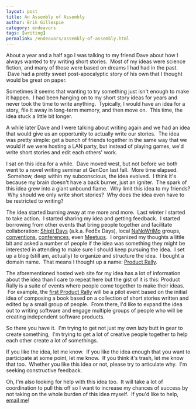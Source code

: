 ```yaml
---
layout: post
title: An Assembly of Assembly
author: Erik Gillespie
category: endeavors
tags: [writing]
permalink: /endeavors/assembly-of-assembly.html
---
```


About a year and a half ago I was talking to my friend Dave about how I always wanted to try writing short stories.  Most of my ideas were science fiction, and many of those were based on dreams I had had in the past.  Dave had a pretty sweet post-apocalyptic story of his own that I thought would be great on paper.

Sometimes it seems that wanting to try something just isn't enough to make it happen.  I had been hanging on to my short story ideas for years and never took the time to write anything.  Typically, I would have an idea for a story, file it away in long-term memory, and then move on.  This time, the idea stuck a little bit longer.

A while later Dave and I were talking about writing again and we had an idea that would give us an opportunity to actually write our stories.  The idea was pretty simple: get a bunch of friends together in the same way that we would if we were hosting a LAN party, but instead of playing games, we'd write short stories and edit each others' work.

I sat on this idea for a while.  Dave moved west, but not before we both went to a novel writing seminar at GenCon last fall.  More time elapsed.  Somehow, deep within my subconscious, the idea evolved.  I think it's because my brain doesn't have a back burner, just an igniter.  The spark of this idea grew into a giant unbound flame.  Why limit this idea to my friends?  Why should we only write short stories?  Why does the idea even have to be restricted to writing?

The idea started burning away at me more and more.  Last winter I started to take action.  I started sharing my idea and getting feedback.  I started borrowing from other events that bring people together and facilitate collaboration: [ShipIt Days](http://www.atlassian.com/company/about/shipit) (a.k.a. FedEx Days), local [NaNoWriMo](http://www.nanowrimo.org/en/regions) groups, [conventions](http://www.gencon.com), [conferences](http://1devdaydetroit.com), even [Meetups](http://www.meetup.com/find/).  I organized my thoughts a little bit and asked a number of people if the idea was something they might be interested in attending to make sure I should keep pursuing the idea.  I set up a blog (still am, actually) to organize and structure the idea.  I bought a domain name.  That means I thought up a name: [Product Rally](http://productrally.com).

The aforementioned hosted web site for my idea has a lot of information about the idea than I care to repeat here but the gist of it is this: Product Rally is a suite of events where people come together to make their ideas.  For example, the [first Product Rally](http://productrally.com/category/lansing/writers/2013-pilot/) will be a pilot event based on the initial idea of composing a book based on a collection of short stories written and edited by a small group of people.  From there, I'd like to expand the idea out to writing software and engage multiple groups of people who will be creating independent software products.

So there you have it.  I'm trying to get not just my own lazy butt in gear to create something,  I'm trying to get a lot of creative people together to help each other create a lot of somethings.

If you like the idea, let me know.  If you like the idea enough that you want to participate at some point, let me know.  If you think it's trash, let me know that too.  Whether you like this idea or not, please try to articulate why.  I'm seeking constructive feedback.

Oh, I'm also looking for help with this idea too.  It will take a lot of coordination to pull this off so I want to increase my chances of success by not taking on the whole burden of this idea myself.  If you'd like to help, [email me](mailto:erik.gillespie@gmail.com)!
